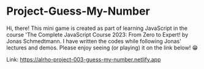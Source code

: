 # Project-Guess-My-Number

Hi, there! This mini game is created as part of learning JavaScript in the course 'The Complete JavaScript Course 2023: From Zero to Expert! by Jonas Schmedtmann. I have written the codes while following Jonas' lectures and demos. Please enjoy seeing (or playing) it on the link below! 😁

Link: https://alrho-project-003-guess-my-number.netlify.app
